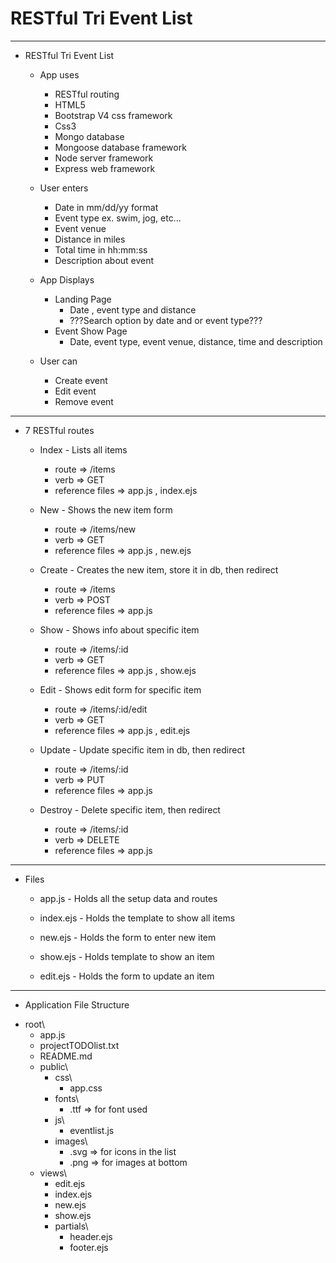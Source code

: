 # RESTful Tri Event List
---------------------------------------------------------------
* RESTful Tri Event List
  - App uses 
    - RESTful routing
    - HTML5
    - Bootstrap V4 css framework    
    - Css3
    - Mongo database
    - Mongoose database framework
    - Node server framework
    - Express web framework
    
  - User enters
    - Date in mm/dd/yy format
    - Event type ex. swim, jog, etc...
    - Event venue
    - Distance in miles
    - Total time in hh:mm:ss
    - Description about event
  
  - App Displays
    - Landing Page
      - Date , event type and distance
      - ???Search option by date and or event type???
    - Event Show Page
      - Date, event type, event venue, distance, time and description
  
  - User can
    - Create event
    - Edit event
    - Remove event
  
---------------------------------------------------------------
* 7 RESTful routes
  - Index - Lists all items 
    - route => /items
    - verb => GET
    - reference files => app.js , index.ejs
  
  - New - Shows the new item form 
    - route => /items/new
    - verb => GET
    - reference files => app.js , new.ejs
    
  - Create - Creates the new item, store it in db, then redirect 
    - route => /items
    - verb => POST
    - reference files => app.js
    
  - Show - Shows info about specific item 
    - route => /items/:id
    - verb => GET
    - reference files => app.js , show.ejs
    
  - Edit - Shows edit form for specific item 
    - route => /items/:id/edit
    - verb => GET
    - reference files => app.js , edit.ejs
    
  - Update - Update specific item in db, then redirect
    - route => /items/:id
    - verb => PUT
    - reference files => app.js    
    
  - Destroy - Delete specific item, then redirect
    - route => /items/:id
    - verb => DELETE
    - reference files => app.js
    
---------------------------------------------------------------
* Files
  
  - app.js - Holds all the setup data and routes

  - index.ejs - Holds the template to show all items

  - new.ejs - Holds the form to enter new item

  - show.ejs - Holds template to show an item

  - edit.ejs - Holds the form to update an item

---------------------------------------------------------------
* Application File Structure
- root\
  + app.js
  + projectTODOlist.txt
  + README.md  
  - public\
    - css\
      + app.css
    - fonts\
      + .ttf => for font used
    - js\
      + eventlist.js
    - images\
      + .svg => for icons in the list
      + .png => for images at bottom
  - views\
    + edit.ejs
    + index.ejs
    + new.ejs
    + show.ejs
    - partials\
      + header.ejs
      + footer.ejs
    